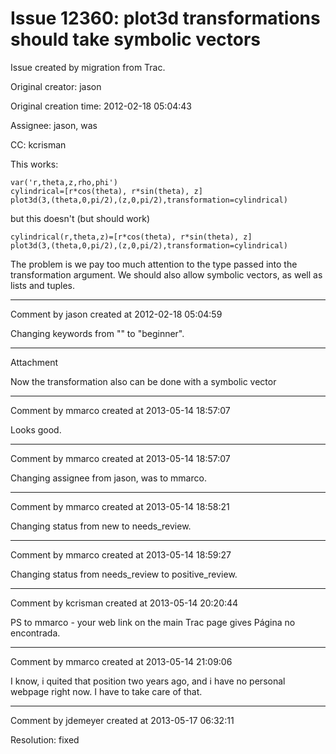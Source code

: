 # Issue 12360: plot3d transformations should take symbolic vectors

Issue created by migration from Trac.

Original creator: jason

Original creation time: 2012-02-18 05:04:43

Assignee: jason, was

CC:  kcrisman

This works:


```
var('r,theta,z,rho,phi')
cylindrical=[r*cos(theta), r*sin(theta), z]
plot3d(3,(theta,0,pi/2),(z,0,pi/2),transformation=cylindrical)
```


but this doesn't (but should work)


```
cylindrical(r,theta,z)=[r*cos(theta), r*sin(theta), z]
plot3d(3,(theta,0,pi/2),(z,0,pi/2),transformation=cylindrical)
```


The problem is we pay too much attention to the type passed into the transformation argument.  We should also allow symbolic vectors, as well as lists and tuples.


---

Comment by jason created at 2012-02-18 05:04:59

Changing keywords from "" to "beginner".


---

Attachment

Now the transformation also can be done with a symbolic vector


---

Comment by mmarco created at 2013-05-14 18:57:07

Looks good.


---

Comment by mmarco created at 2013-05-14 18:57:07

Changing assignee from jason, was to mmarco.


---

Comment by mmarco created at 2013-05-14 18:58:21

Changing status from new to needs_review.


---

Comment by mmarco created at 2013-05-14 18:59:27

Changing status from needs_review to positive_review.


---

Comment by kcrisman created at 2013-05-14 20:20:44

PS to mmarco - your web link on the main Trac page gives Página no encontrada.


---

Comment by mmarco created at 2013-05-14 21:09:06

I know, i quited that position two years ago, and i have no personal webpage right now. I have to take care of that.


---

Comment by jdemeyer created at 2013-05-17 06:32:11

Resolution: fixed
